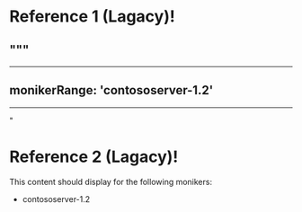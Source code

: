 # Reference 1 (Lagacy)!

"""
---
---
monikerRange: 'contososerver-1.2'
---
---
"

# Reference 2 (Lagacy)!

This content should display for the following monikers:
* contososerver-1.2
